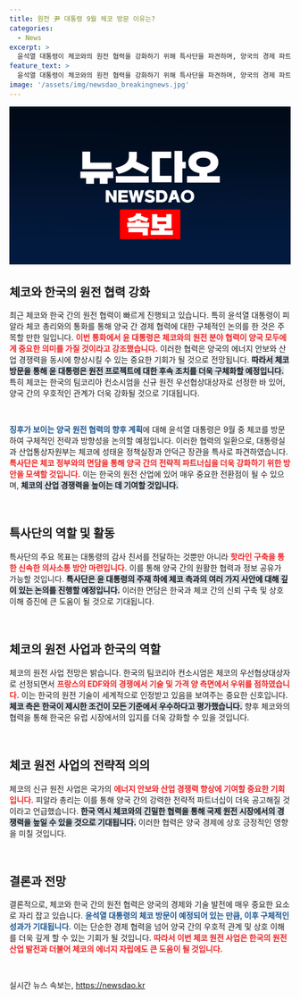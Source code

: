 ```yaml
---
title: 원전 尹 대통령 9월 체코 방문 이유는?
categories:
  - News
excerpt: >
  윤석열 대통령이 체코와의 원전 협력을 강화하기 위해 특사단을 파견하며, 양국의 경제 파트너십을 한층 더 공고히 할 계획이다. 체코는 한국 컨소시엄을 신규 원전 우선협상대상자로 선정, 향후 글로벌 시장에서의 경쟁력을 기대한다.
feature_text: >
  윤석열 대통령이 체코와의 원전 협력을 강화하기 위해 특사단을 파견하며, 양국의 경제 파트너십을 한층 더 공고히 할 계획이다. 체코는 한국 컨소시엄을 신규 원전 우선협상대상자로 선정, 향후 글로벌 시장에서의 경쟁력을 기대한다.
image: '/assets/img/newsdao_breakingnews.jpg'
---
```


<p><img src="/assets/img/newsdao_breakingnews.jpg" alt="implanttips 속보" /></p>

<h2 data-ke-size="size26">체코와 한국의 원전 협력 강화</h2>

<p data-ke-size="size16">최근 체코와 한국 간의 원전 협력이 빠르게 진행되고 있습니다. 특히 윤석열 대통령이 피알라 체코 총리와의 통화를 통해 양국 간 경제 협력에 대한 구체적인 논의를 한 것은 주목할 만한 일입니다. <b><span style="color: #ee2323;">이번 통화에서 윤 대통령은 체코와의 원전 분야 협력이 양국 모두에게 중요한 의미를 가질 것이라고 강조했습니다.</span></b> 이러한 협력은 양국의 에너지 안보와 산업 경쟁력을 동시에 향상시킬 수 있는 중요한 기회가 될 것으로 전망됩니다. <b><span style="background-color: #21538527;">따라서 체코 방문을 통해 윤 대통령은 원전 프로젝트에 대한 후속 조치를 더욱 구체화할 예정입니다.</span></b> 특히 체코는 한국의 팀코리아 컨소시엄을 신규 원전 우선협상대상자로 선정한 바 있어, 양국 간의 우호적인 관계가 더욱 강화될 것으로 기대됩니다.</p>

<p data-ke-size="size16">&nbsp;</p>

<p><b><span style="color: #1a5490;">징후가 보이는 양국 원전 협력의 향후 계획</span></b>에 대해 윤석열 대통령은 9월 중 체코를 방문하여 구체적인 전략과 방향성을 논의할 예정입니다. 이러한 협력의 일환으로, 대통령실과 산업통상자원부는 체코에 성태윤 정책실장과 안덕근 장관을 특사로 파견하였습니다. <b><span style="color: #ee2323;">특사단은 체코 정부와의 면담을 통해 양국 간의 전략적 파트너십을 더욱 강화하기 위한 방안을 모색할 것입니다.</span></b> 이는 한국의 원전 산업에 있어 매우 중요한 전환점이 될 수 있으며, <b><span style="background-color: #21538527;">체코의 산업 경쟁력을 높이는 데 기여할 것입니다.</span></b> </p>

<p data-ke-size="size16">&nbsp;</p>

<h2 data-ke-size="size26">특사단의 역할 및 활동</h2>

<p data-ke-size="size16">특사단의 주요 목표는 대통령의 감사 친서를 전달하는 것뿐만 아니라 <b><span style="color: #ee2323;">핫라인 구축을 통한 신속한 의사소통 방안 마련입니다.</span></b> 이를 통해 양국 간의 원활한 협력과 정보 공유가 가능할 것입니다. <b><span style="background-color: #21538527;">특사단은 윤 대통령의 주재 하에 체코 측과의 여러 가지 사안에 대해 깊이 있는 논의를 진행할 예정입니다.</span></b> 이러한 면담은 한국과 체코 간의 신뢰 구축 및 상호 이해 증진에 큰 도움이 될 것으로 기대됩니다.</p>

<p data-ke-size="size16">&nbsp;</p>

<h2 data-ke-size="size26">체코의 원전 사업과 한국의 역할</h2>

<p data-ke-size="size16">체코의 원전 사업 전망은 밝습니다. 한국의 팀코리아 컨소시엄은 체코의 우선협상대상자로 선정되면서 <b><span style="color: #ee2323;">프랑스의 EDF와의 경쟁에서 기술 및 가격 양 측면에서 우위를 점하였습니다.</span></b> 이는 한국의 원전 기술이 세계적으로 인정받고 있음을 보여주는 중요한 신호입니다. <b><span style="background-color: #21538527;">체코 측은 한국이 제시한 조건이 모든 기준에서 우수하다고 평가했습니다.</span></b> 향후 체코와의 협력을 통해 한국은 유럽 시장에서의 입지를 더욱 강화할 수 있을 것입니다.</p>

<p data-ke-size="size16">&nbsp;</p>

<h2 data-ke-size="size26">체코 원전 사업의 전략적 의의</h2>

<p data-ke-size="size16">체코의 신규 원전 사업은 국가의 <b><span style="color: #ee2323;">에너지 안보와 산업 경쟁력 향상에 기여할 중요한 기회입니다.</span></b> 피알라 총리는 이를 통해 양국 간의 강력한 전략적 파트너십이 더욱 공고해질 것이라고 언급했습니다. <b><span style="background-color: #21538527;">한국 역시 체코와의 긴밀한 협력을 통해 국제 원전 시장에서의 경쟁력을 높일 수 있을 것으로 기대됩니다.</span></b> 이러한 협력은 양국 경제에 상호 긍정적인 영향을 미칠 것입니다.</p>

<p data-ke-size="size16">&nbsp;</p>

<h2 data-ke-size="size26">결론과 전망</h2>

<p data-ke-size="size16">결론적으로, 체코와 한국 간의 원전 협력은 양국의 경제와 기술 발전에 매우 중요한 요소로 자리 잡고 있습니다. <b><span style="color: #1a5490;">윤석열 대통령의 체코 방문이 예정되어 있는 만큼, 이후 구체적인 성과가 기대됩니다.</span></b> 이는 단순한 경제 협력을 넘어 양국 간의 우호적 관계 및 상호 이해를 더욱 깊게 할 수 있는 기회가 될 것입니다. <b><span style="color: #ee2323;">따라서 이번 체코 원전 사업은 한국의 원전 산업 발전과 더불어 체코의 에너지 자립에도 큰 도움이 될 것입니다.</span></b></p>

<p data-ke-size="size16">&nbsp;</p>
실시간 뉴스 속보는, <a href="https://newsdao.kr" rel="dofollow">https://newsdao.kr</a>



